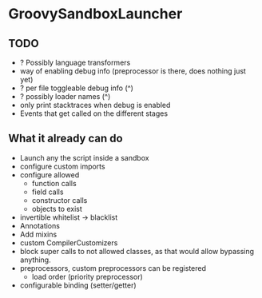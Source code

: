 # GroovySandboxLauncher

## TODO
- ? Possibly language transformers
- way of enabling debug info          (preprocessor is there, does nothing just yet)
- ? per file toggleable debug info    (^)
- ? possibly loader names             (^)
- only print stacktraces when debug is enabled
- Events that get called on the different stages

## What it already can do
- Launch any the script inside a sandbox
- configure custom imports
- configure allowed
  - function calls
  - field calls
  - constructor calls
  - objects to exist
- invertible whitelist -> blacklist
- Annotations
- Add mixins
- custom CompilerCustomizers
- block super calls to not allowed classes, as that would allow bypassing anything.
- preprocessors, custom preprocessors can be registered
  - load order (priority preprocessor)
- configurable binding (setter/getter)
